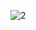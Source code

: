 ![2](https://github.com/1165CHETAN/THREADS-app/assets/111604779/1edbda9a-aaa3-43e5-acf4-ab0ca3bd361c)
